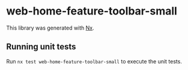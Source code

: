 # web-home-feature-toolbar-small

This library was generated with [Nx](https://nx.dev).

## Running unit tests

Run `nx test web-home-feature-toolbar-small` to execute the unit tests.
